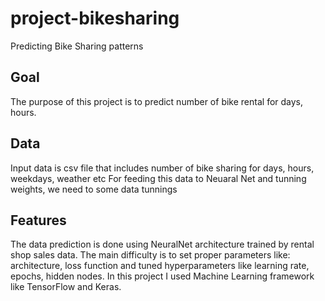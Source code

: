 # project-bikesharing
Predicting Bike Sharing patterns

## Goal
The purpose of this project is to predict number of bike rental for days, hours.

## Data
Input data is csv file that includes number of bike sharing for days, hours, weekdays, weather etc
For feeding this data to Neuaral Net and tunning weights, we need to some data tunnings

## Features
The data prediction is done using NeuralNet architecture trained by rental shop sales data. The main difficulty is to set proper parameters like: architecture, loss function and tuned hyperparameters like learning rate, epochs, hidden nodes. In this project I used Machine Learning framework like TensorFlow and Keras.


